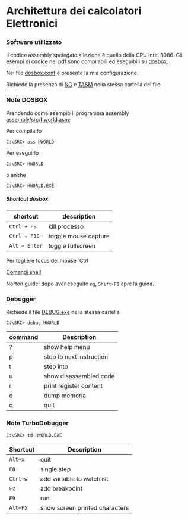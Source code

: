 # Architettura dei calcolatori Elettronici

### Software utilizzato
Il codice assembly speiegato a lezione è quello della CPU Intel 8086. Gli esempi di codice nel pdf sono compilabili ed eseguibili su [dosbox](https://www.dosbox.com/).

Nel file [dosbox.conf](./assembly/dosbox.conf) è presente la mia configurazione.

Richiede la presenza di [NG](https://elly.dia.unipr.it/2019/pluginfile.php/22353/mod_page/content/5/Ng.zip) e [TASM](https://elly.dia.unipr.it/2019/pluginfile.php/22353/mod_page/content/5/tasm.zip) nella stessa cartella del file.

### Note DOSBOX
Prendendo come esempio il programma assembly [assembly/src/hworld.asm](assembly/src/hworld.asm);


Per compilarlo
```
C:\SRC> ass HWORLD
```

Per eseguirlo
```
C:\SRC> HWORLD
```
o anche
```
C:\SRC> HWORLD.EXE
```

##### Shortcut dosbox
| shortcut | description|
|---|---|
| `Ctrl + F9` | kill processo |
| `Ctrl + F10` | toggle mouse capture |
| `Alt + Enter` | toggle fullscreen |

Per togliere focus del mouse `Ctrl

[Comandi shell](https://www.dosbox.com/wiki/Commands)

Norton guide: dopo aver eseguito `ng`, `Shift+F1` apre la guida.

### Debugger
Richiede il file [DEBUG.exe](https://elly.dia.unipr.it/2019/pluginfile.php/22353/mod_page/content/5/DEBUG.EXE) nella stessa cartella
```
C:\SRC> debug HWORLD
```

| command | Description|
|---|---|
| ? | show help menu|
| p | step to next instruction |
| t | step into |
| u | show disassembled code |
| r | print register content |
| d | dump memoria |
| q | quit |

### Note TurboDebugger
```
C:\SRC> td HWORLD.EXE
```
| Shortcut | Description |
|---|---|
| `Alt+x` | quit |
| `F8`    | single step |
| `Ctrl+w` | add variable to watchlist |
| `F2` | add breakpoint |
| `F9` | run |
| `Alt+F5` | show screen printed characters|
